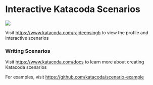# Interactive Katacoda Scenarios

[![](http://shields.katacoda.com/katacoda/rajdeepsingh/count.svg)](https://www.katacoda.com/rajdeepsingh "Get your profile on Katacoda.com")

Visit https://www.katacoda.com/rajdeepsingh to view the profile and interactive scenarios

### Writing Scenarios
Visit https://www.katacoda.com/docs to learn more about creating Katacoda scenarios

For examples, visit https://github.com/katacoda/scenario-example
